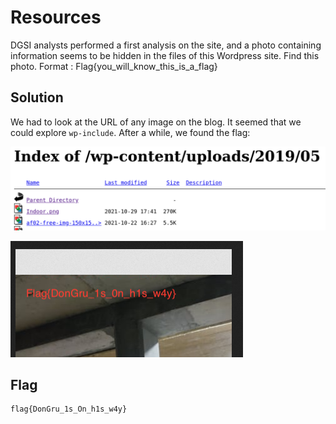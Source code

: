 # Resources

DGSI analysts performed a first analysis on the site, and a photo containing information seems to be hidden in  the files of this Wordpress site. Find this photo. Format : Flag{you_will_know_this_is_a_flag}

## Solution

We had to look at the URL of any image on the blog. It seemed that we could explore `wp-include`. After a while, we found the flag:

![image-20211205000641201](img/image-20211205000641201.png)

![image-20211205000657890](img/image-20211205000657890.png) 

## Flag

```
flag{DonGru_1s_On_h1s_w4y}
```

